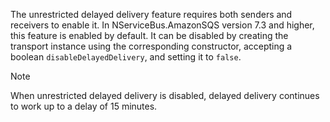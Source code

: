 The unrestricted delayed delivery feature requires both senders and receivers to enable it. In NServiceBus.AmazonSQS version 7.3 and higher, this feature is enabled by default. It can be disabled by creating the transport instance using the corresponding constructor, accepting a boolean `disableDelayedDelivery`, and setting it to `false`.

> [!NOTE]
> When unrestricted delayed delivery is disabled, delayed delivery continues to work up to a delay of 15 minutes.
